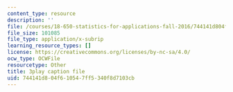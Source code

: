 ```yaml
---
content_type: resource
description: ''
file: /courses/18-650-statistics-for-applications-fall-2016/744141d804f610547ff5340f8d7103cb_V4xOdtqic3o.srt
file_size: 101085
file_type: application/x-subrip
learning_resource_types: []
license: https://creativecommons.org/licenses/by-nc-sa/4.0/
ocw_type: OCWFile
resourcetype: Other
title: 3play caption file
uid: 744141d8-04f6-1054-7ff5-340f8d7103cb
---
```

